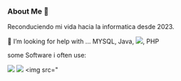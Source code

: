 ### About Me 👋

Reconduciendo mi vida hacia la informatica desde 2023.

🤔 I’m looking for help with ... MYSQL, Java, <img src="https://img.shields.io/badge/Amazon_AWS-FF9900?style=for-the-badge&logo=amazonaws&logoColor=white">, PHP

some Software i often use:

<img src="https://img.shields.io/badge/dbeaver-382923?style=for-the-badge&logo=dbeaver&logoColor=white"> <img src="https://img.shields.io/badge/Sqlite-003B57?style=for-the-badge&logo=sqlite&logoColor=white"> <img src="

<!--
**jbarrod529/jbarrod529** is a ✨ _special_ ✨ repository because its `README.md` (this file) appears on your GitHub profile.

Here are some ideas to get you started:

- 🔭 I’m currently working on ...
- 🌱 I’m currently learning ...
- 👯 I’m looking to collaborate on ...
- 
- 💬 Ask me about ...
- 📫 How to reach me: ...
- 😄 Pronouns: ...
- ⚡ Fun fact: ...
-->

